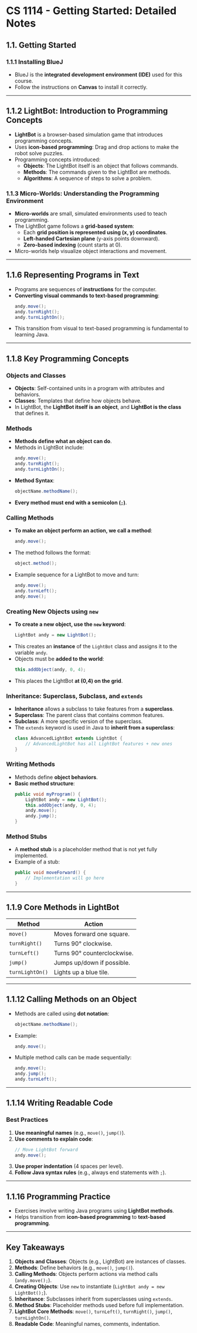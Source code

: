 # CS 1114 - Getting Started: Detailed Notes

## 1.1. Getting Started

### 1.1.1 Installing BlueJ
- BlueJ is the **integrated development environment (IDE)** used for this course.
- Follow the instructions on **Canvas** to install it correctly.

---

## 1.1.2 LightBot: Introduction to Programming Concepts

- **LightBot** is a browser-based simulation game that introduces programming concepts.
- Uses **icon-based programming**: Drag and drop actions to make the robot solve puzzles.
- Programming concepts introduced:
  - **Objects**: The LightBot itself is an object that follows commands.
  - **Methods**: The commands given to the LightBot are methods.
  - **Algorithms**: A sequence of steps to solve a problem.

### 1.1.3 Micro-Worlds: Understanding the Programming Environment

- **Micro-worlds** are small, simulated environments used to teach programming.
- The LightBot game follows a **grid-based system**:
  - Each **grid position is represented using (x, y) coordinates**.
  - **Left-handed Cartesian plane** (y-axis points downward).
  - **Zero-based indexing** (count starts at 0).
- Micro-worlds help visualize object interactions and movement.

---

## 1.1.6 Representing Programs in Text

- Programs are sequences of **instructions** for the computer.
- **Converting visual commands to text-based programming**:
  ```java
  andy.move();
  andy.turnRight();
  andy.turnLightOn();
  ```
- This transition from visual to text-based programming is fundamental to learning Java.

---

## 1.1.8 Key Programming Concepts

### **Objects and Classes**
- **Objects**: Self-contained units in a program with attributes and behaviors.
- **Classes**: Templates that define how objects behave.
- In LightBot, the **LightBot itself is an object**, and **LightBot is the class** that defines it.

### **Methods**
- **Methods define what an object can do**.
- Methods in LightBot include:
  ```java
  andy.move();
  andy.turnRight();
  andy.turnLightOn();
  ```
- **Method Syntax**:
  ```java
  objectName.methodName();
  ```
- **Every method must end with a semicolon (`;`)**.

### **Calling Methods**
- **To make an object perform an action, we call a method**:
  ```java
  andy.move();
  ```
- The method follows the format:
  ```java
  object.method();
  ```
- Example sequence for a LightBot to move and turn:
  ```java
  andy.move();
  andy.turnLeft();
  andy.move();
  ```

### **Creating New Objects using `new`**
- **To create a new object, use the `new` keyword**:
  ```java
  LightBot andy = new LightBot();
  ```
- This creates an **instance** of the `LightBot` class and assigns it to the variable `andy`.
- Objects must be **added to the world**:
  ```java
  this.addObject(andy, 0, 4);
  ```
- This places the LightBot **at (0,4) on the grid**.

### **Inheritance: Superclass, Subclass, and `extends`**
- **Inheritance** allows a subclass to take features from a **superclass**.
- **Superclass**: The parent class that contains common features.
- **Subclass**: A more specific version of the superclass.
- The `extends` keyword is used in Java to **inherit from a superclass**:
  ```java
  class AdvancedLightBot extends LightBot {
      // AdvancedLightBot has all LightBot features + new ones
  }
  ```

### **Writing Methods**
- Methods define **object behaviors**.
- **Basic method structure**:
  ```java
  public void myProgram() {
      LightBot andy = new LightBot();
      this.addObject(andy, 0, 4);
      andy.move();
      andy.jump();
  }
  ```

### **Method Stubs**
- A **method stub** is a placeholder method that is not yet fully implemented.
- Example of a stub:
  ```java
  public void moveForward() {
      // Implementation will go here
  }
  ```

---

## 1.1.9 Core Methods in LightBot

| **Method**         | **Action** |
|--------------------|-----------|
| `move()`         | Moves forward one square. |
| `turnRight()`    | Turns 90° clockwise. |
| `turnLeft()`     | Turns 90° counterclockwise. |
| `jump()`         | Jumps up/down if possible. |
| `turnLightOn()`  | Lights up a blue tile. |

---

## 1.1.12 Calling Methods on an Object
- Methods are called using **dot notation**:
  ```java
  objectName.methodName();
  ```
- Example:
  ```java
  andy.move();
  ```
- Multiple method calls can be made sequentially:
  ```java
  andy.move();
  andy.jump();
  andy.turnLeft();
  ```

---

## 1.1.14 Writing Readable Code
### **Best Practices**
1. **Use meaningful names** (e.g., `move()`, `jump()`).
2. **Use comments to explain code**:
   ```java
   // Move LightBot forward
   andy.move();
   ```
3. **Use proper indentation** (4 spaces per level).
4. **Follow Java syntax rules** (e.g., always end statements with `;`).

---

## 1.1.16 Programming Practice
- Exercises involve writing Java programs using **LightBot methods**.
- Helps transition from **icon-based programming** to **text-based programming**.

---

## Key Takeaways
1. **Objects and Classes**: Objects (e.g., LightBot) are instances of classes.
2. **Methods**: Define behaviors (e.g., `move()`, `jump()`).
3. **Calling Methods**: Objects perform actions via method calls (`andy.move();`).
4. **Creating Objects**: Use `new` to instantiate (`LightBot andy = new LightBot();`).
5. **Inheritance**: Subclasses inherit from superclasses using `extends`.
6. **Method Stubs**: Placeholder methods used before full implementation.
7. **LightBot Core Methods**: `move()`, `turnLeft()`, `turnRight()`, `jump()`, `turnLightOn()`.
8. **Readable Code**: Meaningful names, comments, indentation.



